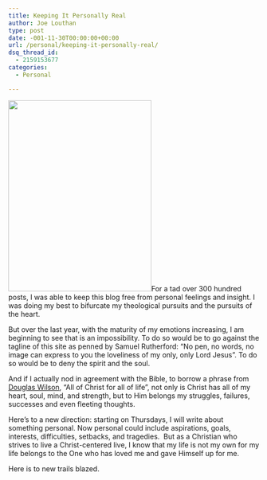 ```yaml
---
title: Keeping It Personally Real
author: Joe Louthan
type: post
date: -001-11-30T00:00:00+00:00
url: /personal/keeping-it-personally-real/
dsq_thread_id:
  - 2159153677
categories:
  - Personal

---
```

<img class="alignright" alt="" src="https://i2.wp.com/blog.thepopcornfactory.com/wp-content/uploads/2013/01/Floral-Wire-Cut-Into-Two-Even-Pieces.jpg?resize=287%2C384" width="287" height="384" data-recalc-dims="1" />For a tad over 300 hundred posts, I was able to keep this blog free from personal feelings and insight. I was doing my best to bifurcate my theological pursuits and the pursuits of the heart.

But over the last year, with the maturity of my emotions increasing, I am beginning to see that is an impossibility. To do so would be to go against the tagline of this site as penned by Samuel Rutherford: “No pen, no words, no image can express to you the loveliness of my only, only Lord Jesus”. To do so would be to deny the spirit and the soul.

And if I actually nod in agreement with the Bible, to borrow a phrase from [Douglas Wilson][1], “All of Christ for all of life”, not only is Christ has all of my heart, soul, mind, and strength, but to Him belongs my struggles, failures, successes and even fleeting thoughts.

Here’s to a new direction: starting on Thursdays, I will write about something personal. Now personal could include aspirations, goals, interests, difficulties, setbacks, and tragedies.  But as a Christian who strives to live a Christ-centered live, I know that my life is not my own for my life belongs to the One who has loved me and gave Himself up for me.

Here is to new trails blazed.

 [1]: http://dougwils.com/